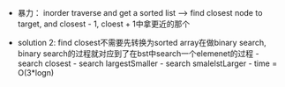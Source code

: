 
- 暴力： inorder traverse and get a sorted list  --> find closest node to target, and closest - 1, cloest + 1中拿更近的那个


- solution 2: find closest不需要先转换为sorted array在做binary search, binary search的过程就对应到了在bst中search一个elemenet的过程
        - search closest
        - search largestSmaller
        - search smalelstLarger
        - time = O(3*logn)


